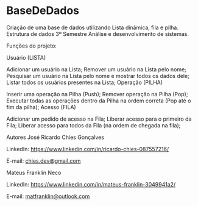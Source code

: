 # BaseDeDados
Criação de uma base de dados utilizando Lista dinâmica, fila e pilha. Estrutura de dados 3º Semestre Análise e desenvolvimento de sistemas.

Funções do projeto:

Usuário (LISTA)

Adicionar um usuário na Lista;
Remover um usuário na Lista pelo nome;
Pesquisar um usuário na Lista pelo nome e mostrar todos os dados dele;
Listar todos os usuários presentes na Lista;
Operação (PILHA)

Inserir uma operação na Pilha (Push);
Remover operação na Pilha (Pop);
Executar todas as operações dentro da Pilha na ordem correta (Pop até o fim da pilha);
Acesso (FILA)

Adicionar um pedido de acesso na Fila;
Liberar acesso para o primeiro da Fila;
Liberar acesso para todos da Fila (na ordem de chegada na fila);


Autores
José Ricardo Chies Gonçalves

LinkedIn: https://www.linkedin.com/in/ricardo-chies-087557216/

E-mail: chies.dev@gmail.com

Mateus Franklin Neco

LinkedIn: https://www.linkedin.com/in/mateus-franklin-3049941a2/

E-mail: matfranklin@outlook.com
